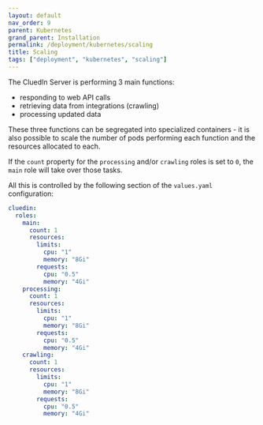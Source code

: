 ```yaml
---
layout: default
nav_order: 9
parent: Kubernetes
grand_parent: Installation
permalink: /deployment/kubernetes/scaling
title: Scaling
tags: ["deployment", "kubernetes", "scaling"]
---
```


The CluedIn Server is performing 3 main functions:
- responding to web API calls
- retrieving data from integrations (crawling)
- processing updated data

These three functions can be segregated into specialized containers - it is also possible to scale the number of pods performing each function and the resources allocated to each. 

If the `count` property for the `processing` and/or `crawling` roles is set to `0`, the `main` role will take over those tasks. 

All this is controlled by the following section of the `values.yaml` configuration:

```yaml
cluedin:
  roles:
    main:
      count: 1
      resources:
        limits:
          cpu: "1"
          memory: "8Gi"
        requests:
          cpu: "0.5"
          memory: "4Gi"
    processing:
      count: 1
      resources:
        limits:
          cpu: "1"
          memory: "8Gi"
        requests:
          cpu: "0.5"
          memory: "4Gi"
    crawling:
      count: 1
      resources:
        limits:
          cpu: "1"
          memory: "8Gi"
        requests:
          cpu: "0.5"
          memory: "4Gi"
```
